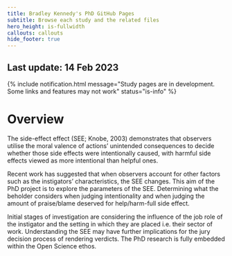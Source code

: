 ```yaml
---
title: Bradley Kennedy's PhD GitHub Pages
subtitle: Browse each study and the related files
hero_height: is-fullwidth
callouts: callouts
hide_footer: true
---
```

## Last update: 14 Feb 2023
{% include notification.html
message="Study pages are in development. Some links and features may not work"
status="is-info" %}

# Overview

The side-effect effect (SEE; Knobe, 2003) demonstrates that observers utilise the moral valence of actions’ unintended consequences to decide whether those side effects were intentionally caused, with harmful side effects viewed as more intentional than helpful ones.

Recent work has suggested that when observers account for other factors such as the instigators’ characteristics, the SEE changes. This aim of the PhD project is to explore the parameters of the SEE. Determining what the beholder considers when judging intentionality and when judging the amount of praise/blame deserved for help/harm-full side effect.

Initial stages of investigation are considering the influence of the job role of the instigator and the setting in which they are placed i.e. their sector of work. Understanding the SEE may have further implications for the jury decision process of rendering verdicts. The PhD research is fully embedded within the Open Science ethos.

<script src="//cdn.jsdelivr.net/npm/sweetalert2@11"></script>
<script src="{{ site.baseurl }}/assets/js/popup.js" type="text/javascript"></script>
